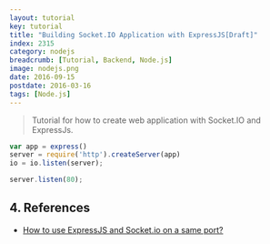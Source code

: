 ```yaml
---
layout: tutorial
key: tutorial
title: "Building Socket.IO Application with ExpressJS[Draft]"
index: 2315
category: nodejs
breadcrumb: [Tutorial, Backend, Node.js]
image: nodejs.png
date: 2016-09-15
postdate: 2016-03-16
tags: [Node.js]
---
```


> Tutorial for how to create web application with Socket.IO and ExpressJs.

```javascript
var app = express()
server = require('http').createServer(app)
io = io.listen(server);

server.listen(80);
```

## 4. References
* [How to use ExpressJS and Socket.io on a same port?](https://stackoverflow.com/questions/12235406/how-to-use-expressjs-and-socket-io-on-a-same-port)
